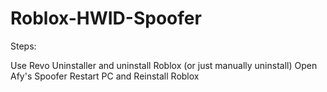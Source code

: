 # Roblox-HWID-Spoofer

Steps:

Use Revo Uninstaller and uninstall Roblox (or just manually uninstall)
Open Afy's Spoofer
Restart PC and Reinstall Roblox
